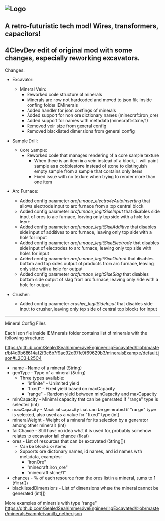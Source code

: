 ![Logo](https://raw.githubusercontent.com/BluSunrize/ImmersiveEngineering/master/src/main/resources/assets/immersiveengineering/logo.png)
--------------------------------------------------

A retro-futuristic tech mod!
Wires, transformers, capacitors!
--------------------------------------------------

4ClevDev edit of original mod with some changes, especially reworking excavators.
--------------------------------------------------

Changes:

  * Excavator:<br/>
    * Mineral Vein:<br/>
      + Reworked code structure of minerals<br/>
      + Minerals are now not hardcoded and moved to json file inside confing folder IEMinerals<br/>
      + Added handler for json confings of minerals<br/>
      + Added support for non ore dictionary names (minecraft:iron_ore)<br/>
      + Added support for names with metadata (minecraft:stone/1)<br/>
      - Removed vein size from general config<br/>
      - Removed blacklisted dimensions from general config<br/>
    
  * Sample Drill:<br/>
    * Core Sample:<br/>
      + Reworked code that manages rendering of a core sample texture<br/>
        + When there is an item in a vein instead of a block, it will paint sample as a cobblestone instead of stone to distinguish empty sample from a sample that contains only items<br/>
        + Fixed issue with no texture when trying to render more than one item<br/>
    
  * Arc Furnace:<br/>
    + Added config parameter *arcfurnace_electrodeAutoInserting* that allows electrode input to arc furnace from a top central block<br/>
    + Added config parameter *arcfurnace_legitSideInput* that disables side input of ores to arc furnace, leaving only top side with a hole for input<br/>
    + Added config parameter *arcfurnace_legitSideAdditive* that disables side input of additives to arc furnace, leaving only top side with a hole for input<br/>
    + Added config parameter *arcfurnace_legitSideElectrode* that disables side input of electrodes to arc furnace, leaving only top side with holes for input<br/>
    + Added config parameter *arcfurnace_legitSideOutput* that disables bottom and top sides output of products from arc furnace, leaving only side with a hole for output<br/>
    + Added config parameter *arcfurnace_legitSideSlag* that disables bottom side output of slag from arc furnace, leaving only side with a hole for output<br/>
    
  * Crusher:<br/>
    + Added config parameter *crusher_legitSideInput* that disables side input to crusher, leaving only top side of central top blocks for input
--------------------------------------------------

  Mineral Config Files

  Each json file inside IEMinerals folder contains list of minerals with the following structure:

  https://github.com/SealedSeal/ImmersiveEngineeringExcavated/blob/master/bf4d9b68614af2f3c6b7f9ac92d97fe9f69629b3/mineralsExample/default.json#L2C3-L25C4

  * name - Name of a mineral (String)
  * genType - Type of a mineral (String)
    * Three types available:
      + "infinite" - Unlimited yield
      + "fixed" - Fixed yield based on maxCapacity
      + "range" - Random yield between minCapacity and maxCapacity
  * minCapacity - Minimal capacity that can be generated if "range" type is selected (int)
  * maxCapacity - Maximal capacity that can be generated if "range" type is selected, also used as a value for "fixed" type (int)
  * mineralWeight - Weight of a mineral for its selection by a generator among other minerals (int)
  * failChance - Still have no idea what it is used for, probably somehow relates to excavator fail chance (float)
  * ores - List of resources that can be excavated (String[])
    * Can be blocks or items
    * Supports ore dictionary names, id names, and id names with metadata, examples:
      * "ironOre"
      * "minecraft:iron_ore"
      * "minecraft:stone/1"
  * chances - % of each resource from the ores list in a mineral, sums to 1 (float[])
  * blacklistedDimensions - List of dimensions where the mineral cannot be generated (int[])

More examples of minerals with type "range"
https://github.com/SealedSeal/ImmersiveEngineeringExcavated/blob/master/mineralsExample/vanilla_nether.json

  
